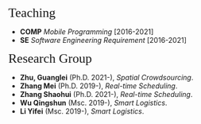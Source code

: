 <p><span style="font-family:georgia,serif; font-size:26px;">Teaching</span></p>

- **COMP** _Mobile Programming_ [2016-2021]
- **SE** _Software Engineering Requirement_ [2016-2021]

<p><span style="font-family: georgia, serif; font-size: 26px;">Research Group</span></p>

- **Zhu, Guanglei** (Ph.D. 2021-), _Spatial Crowdsourcing_.
- **Zhang Mei** (Ph.D. 2019-), _Real-time Scheduling_.
- **Zhang Shaohui** (Ph.D. 2021-), _Real-time Scheduling_.
- **Wu Qingshun** (Msc. 2019-), _Smart Logistics_.
- **Li Yifei** (Msc. 2019-), _Smart Logistics_.


